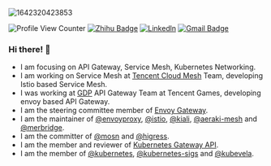 ![1642320423853](https://user-images.githubusercontent.com/48784001/203785020-2b4826c1-7ddb-4de8-b65b-ebf6e04c5290.jpeg)

![Profile View Counter](https://komarev.com/ghpvc/?username=Xunzhuo)
[![Zhihu Badge](https://img.shields.io/badge/-@XunzhuoTalk-1ca0f1?style=flat-square&labelColor=1ca0f1&logo=Zhihu&logoColor=white&link=https://zhihu.com/people/liuxunzhuo/)](https://zhihu.com/people/liuxunzhuo/)
[![Linkedln](https://img.shields.io/badge/LinkedIn-0077B5?style=flat-square&logo=linkedin&logoColor=white)](https://www.linkedin.com/in/bitliu/)
[![Gmail Badge](https://img.shields.io/badge/-Gmail-c14438?style=flat-square&logo=Gmail&logoColor=white&link=mailto:mixdeers@gmail.com)](mailto:mixdeers@gmail.com)

### Hi there! 👋

+ I am focusing on API Gateway, Service Mesh, Kubernetes Networking.
+ I am working on Service Mesh at [Tencent Cloud Mesh](https://www.tencentcloud.com/products/tcm) Team, developing Istio based Service Mesh.
+ I was working at [GDP](https://gdp.gcloud.tencent.com/) API Gateway Team at Tencent Games, developing envoy based API Gateway.
+ I am the steering committee member of [Envoy Gateway](https://github.com/envoyproxy/gateway).
+ I am the maintainer of [@envoyproxy](https://github.com/envoyproxy), [@istio](https://github.com/istio), [@kiali](https://github.com/kiali), [@aeraki-mesh](https://github.com/aeraki-mesh) and [@merbridge](https://github.com/merbridge).
+ I am the committer of [@mosn](https://github.com/mosn) and [@higress](https://github.com/higress-group).
+ I am the member and reviewer of [Kubernetes Gateway API](https://github.com/kubernetes-sigs/gateway-api).
+ I am the member of [@kubernetes](https://github.com/kubernetes), [@kubernetes-sigs](https://github.com/kubernetes-sigs) and [@kubevela](https://github.com/kubevela).
